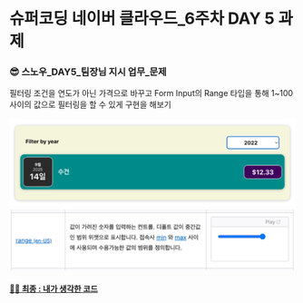 # 슈퍼코딩 네이버 클라우드_6주차 DAY 5 과제

### 😎 스노우_DAY5_팀장님 지시 업무_문제
필터링 조건을 연도가 아닌 가격으로 바꾸고 Form Input의 Range 타입을 통해 1~100 사이의 값으로 필터링을 할 수 있게 구현을 해보기

![Alt text](image-1.png)
![Alt text](image.png)

#### [🙋‍♀️ 최종 : 내가 생각한 코드](./파일명)